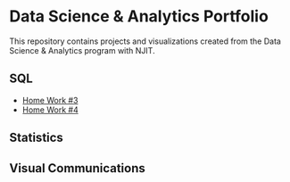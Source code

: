 # Data Science & Analytics Portfolio

This repository contains projects and visualizations created from the Data Science & Analytics program with NJIT.


## SQL
* [Home Work #3 ](https://github.com/fbrinadze/NJIT-Data-Science-Bootcamp/blob/main/CLASS_WORK_MODULE3-1.sql)
* [Home Work #4 ](https://github.com/fbrinadze/NJIT-Data-Science-Bootcamp/blob/main/class_4_hw.sql)

## Statistics


## Visual Communications

